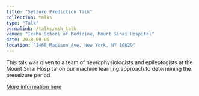 ```yaml
---
title: "Seizure Prediction Talk"
collection: talks
type: "Talk"
permalink: /talks/msh_talk
venue: "Icahn School of Medicine, Mount Sinai Hospital"
date: 2018-09-05
location: "1468 Madison Ave, New York, NY 10029"
---
```


This talk was given to a team of neurophysiologists and epileptogists at the Mount Sinai Hospital on our machine learning approach to determining the preseizure period.

[More information here](http://haidark.github.io/files/msh_talk.pdf)


